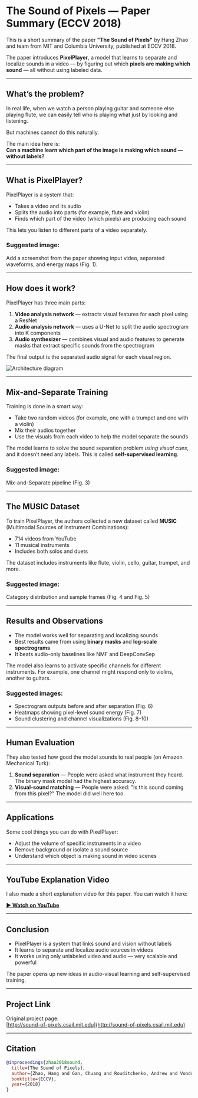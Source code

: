 # The Sound of Pixels — Paper Summary (ECCV 2018)

This is a short summary of the paper **"The Sound of Pixels"** by Hang Zhao and team from MIT and Columbia University, published at ECCV 2018.

The paper introduces **PixelPlayer**, a model that learns to separate and localize sounds in a video — by figuring out which **pixels are making which sound** — all without using labeled data.

---

## What’s the problem?

In real life, when we watch a person playing guitar and someone else playing flute, we can easily tell who is playing what just by looking and listening.

But machines cannot do this naturally.

The main idea here is:  
**Can a machine learn which part of the image is making which sound — without labels?**

---

## What is PixelPlayer?

PixelPlayer is a system that:
- Takes a video and its audio
- Splits the audio into parts (for example, flute and violin)
- Finds which part of the video (which pixels) are producing each sound

This lets you listen to different parts of a video separately.

### Suggested image:  
Add a screenshot from the paper showing input video, separated waveforms, and energy maps (Fig. 1).

---

## How does it work?

PixelPlayer has three main parts:

1. **Video analysis network** — extracts visual features for each pixel using a ResNet
2. **Audio analysis network** — uses a U-Net to split the audio spectrogram into K components
3. **Audio synthesizer** — combines visual and audio features to generate masks that extract specific sounds from the spectrogram

The final output is the separated audio signal for each visual region.


![Architecture diagram](img/fig2.png)

---

## Mix-and-Separate Training

Training is done in a smart way:

- Take two random videos (for example, one with a trumpet and one with a violin)
- Mix their audios together
- Use the visuals from each video to help the model separate the sounds

The model learns to solve the sound separation problem *using visual cues*, and it doesn’t need any labels. This is called **self-supervised learning**.

### Suggested image:  
Mix-and-Separate pipeline (Fig. 3)

---

## The MUSIC Dataset

To train PixelPlayer, the authors collected a new dataset called **MUSIC** (Multimodal Sources of Instrument Combinations):

- 714 videos from YouTube
- 11 musical instruments
- Includes both solos and duets

The dataset includes instruments like flute, violin, cello, guitar, trumpet, and more.

### Suggested image:  
Category distribution and sample frames (Fig. 4 and Fig. 5)

---

## Results and Observations

- The model works well for separating and localizing sounds
- Best results came from using **binary masks** and **log-scale spectrograms**
- It beats audio-only baselines like NMF and DeepConvSep

The model also learns to activate specific channels for different instruments. For example, one channel might respond only to violins, another to guitars.

### Suggested images:  
- Spectrogram outputs before and after separation (Fig. 6)  
- Heatmaps showing pixel-level sound energy (Fig. 7)  
- Sound clustering and channel visualizations (Fig. 8–10)

---

## Human Evaluation

They also tested how good the model sounds to real people (on Amazon Mechanical Turk):

1. **Sound separation** — People were asked what instrument they heard. The binary mask model had the highest accuracy.
2. **Visual-sound matching** — People were asked: "Is this sound coming from this pixel?" The model did well here too.

---

## Applications

Some cool things you can do with PixelPlayer:

- Adjust the volume of specific instruments in a video
- Remove background or isolate a sound source
- Understand which object is making sound in video scenes

---

## YouTube Explanation Video

I also made a short explanation video for this paper. You can watch it here:

**[▶️ Watch on YouTube]([https://www.youtube.com/watch?v=YOUR_VIDEO_LINK](https://youtu.be/yKmhQB4742M))**

---

## Conclusion

- PixelPlayer is a system that links sound and vision without labels
- It learns to separate and localize audio sources in videos
- It works using only unlabeled video and audio — very scalable and powerful

The paper opens up new ideas in audio-visual learning and self-supervised training.

---

## Project Link

Original project page:  
[http://sound-of-pixels.csail.mit.edu](http://sound-of-pixels.csail.mit.edu)

---

## Citation

```bibtex
@inproceedings{zhao2018sound,
  title={The Sound of Pixels},
  author={Zhao, Hang and Gan, Chuang and Rouditchenko, Andrew and Vondrick, Carl and McDermott, Josh and Torralba, Antonio},
  booktitle={ECCV},
  year={2018}
}
